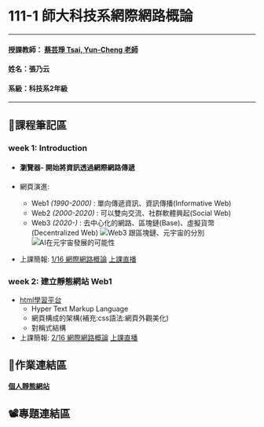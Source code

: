 # 111-1 師大科技系網際網路概論
***
#### 授課教師： [蔡芸琤 Tsai, Yun-Cheng 老師](https://github.com/pecu?tab=repositories)
#### 姓名：張乃云
#### 系級：科技系2年級
***
## :pencil:課程筆記區
### week 1: Introduction
* ####  瀏覽器- 開始將資訊透過網際網路傳遞
* 網頁演進:
  * Web1 *(1990-2000)* : 單向傳遞資訊、資訊傳播(Informative Web)
  * Web2 *(2000-2020)* : 可以雙向交流、社群軟體興起(Social Web)
  * Web3 *(2020-)* : 去中心化的網路、區塊鏈(Base)、虛擬貨幣(Decentralized Web)
  ![Web3 跟區塊鏈、元宇宙的分別](https://user-images.githubusercontent.com/112916890/189841404-116111c1-2dd9-4ee6-825a-99d673a3c482.png) ![AI在元宇宙發展的可能性](https://user-images.githubusercontent.com/112916890/189842032-12d18360-decb-480b-8f6b-07a7af28d734.png)

* 上課簡報: [1/16 網際網路概論](https://docs.google.com/presentation/d/e/2PACX-1vQeq6j0QLtkRYz4qBJMG4KOC34eEWbWHJlhfWm4eaZqg_PfCynecuaul_2zMMc_7muZ5qFQFI_MAc3z/pub?start=false&loop=false&delayms=3000&slide=id.p)  [上課直播](https://www.youtube.com/watch?v=5A1kyY9VrR0)
### week 2: 建立靜態網站 Web1
* [html學習平台](https://www.w3schools.com/)
   * Hyper Text Markup Language
   * 網頁構成的架構(補充:css語法:網頁外觀美化)
   * 對稱式結構
* 上課簡報: [2/16 網際網路概論](https://docs.google.com/presentation/d/e/2PACX-1vTDvYn3QV46gLMrZyRTLcVC_ZLSExGKp2NKSmynOjCl1TkSpo3l3objKNUJzvgniLzss6jtdrtxsPf4/pub?start=false&loop=false&delayms=3000&slide=id.p)  [上課直播]()
## 🙌作業連結區
#### [個人靜態網站](https://41071119h-irene.github.io/Web/Mypage/)
## 📽️專題連結區
